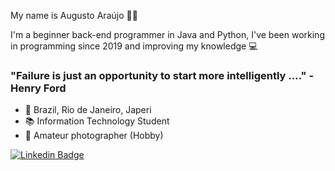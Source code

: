 My name is Augusto Araújo 👱🏼

I'm a beginner back-end programmer in Java and Python, I've been working in programming since 2019 and improving my knowledge 💻

### "Failure is just an opportunity to start more intelligently ...." - Henry Ford 

- 🏡 Brazil, Rio de Janeiro, Japeri
- 📚 Information Technology Student
- 📸 Amateur photographer (Hobby)

[![Linkedin Badge](https://img.shields.io/badge/-LinkedIn-blue?style=flat-square&logo=Linkedin&logoColor=white&link=https://www.linkedin.com/in/augustoaraujo13/)](https://www.linkedin.com/in/augustoaraujo13/)
